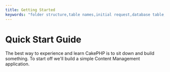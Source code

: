 ```yaml
---
title: Getting Started
keywords: "folder structure,table names,initial request,database table,organizational structure,rst,filenames,conventions,mvc,web page,sit"
---
```


# Quick Start Guide

The best way to experience and learn CakePHP is to sit down and build something.
To start off we'll build a simple Content Management application.
<!--@include: tutorials-and-examples/cms/installation.md-->
<!--@include: tutorials-and-examples/cms/database.md-->
<!--@include: tutorials-and-examples/cms/articles-controller.md-->
